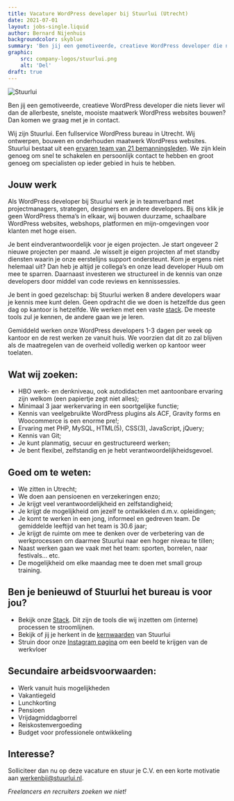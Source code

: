 ```yaml
---
title: Vacature WordPress developer bij Stuurlui (Utrecht)
date: 2021-07-01
layout: jobs-single.liquid
author: Bernard Nijenhuis
backgroundcolor: skyblue
summary: 'Ben jij een gemotiveerde, creatieve WordPress developer die niets liever wil dan de allerbeste, snelste, mooiste maatwerk WordPress websites bouwen? Dan komen we graag met je in contact.'
graphic:
    src: company-logos/stuurlui.png
    alt: 'Del'
draft: true
---
```


![[Stuurlui](https://stuurlui.nl/)](/assets/company-logos/stuurlui.png)

Ben jij een gemotiveerde, creatieve WordPress developer die niets liever wil dan de allerbeste, snelste, mooiste maatwerk WordPress websites bouwen? Dan komen we graag met je in contact.

Wij zijn Stuurlui. Een fullservice WordPress bureau in Utrecht. Wij ontwerpen, bouwen en onderhouden maatwerk WordPress websites. Stuurlui bestaat uit een [ervaren team van 21 bemanningsleden](https://stuurlui.nl/onze-bemanning/). We zijn klein genoeg om snel te schakelen en persoonlijk contact te hebben en groot genoeg om specialisten op ieder gebied in huis te hebben.

## Jouw werk

Als WordPress developer bij Stuurlui werk je in teamverband met projectmanagers, strategen, designers en andere developers. Bij ons klik je geen WordPress thema’s in elkaar, wij bouwen duurzame, schaalbare WordPress websites, webshops, platformen en mijn-omgevingen voor klanten met hoge eisen.

Je bent eindverantwoordelijk voor je eigen projecten. Je start ongeveer 2 nieuwe projecten per maand. Je wisselt je eigen projecten af met standby diensten waarin je onze eerstelijns support ondersteunt. Kom je ergens niet helemaal uit? Dan heb je altijd je collega’s en onze lead developer Huub om mee te sparren. Daarnaast investeren we structureel in de kennis van onze developers door middel van code reviews en kennissessies.

Je bent in goed gezelschap: bij Stuurlui werken 8 andere developers waar je kennis mee kunt delen. Geen opdracht die we doen is hetzelfde dus geen dag op kantoor is hetzelfde. We werken met een vaste [stack](https://stuurlui.nl/stack/). De meeste tools zul je kennen, de andere gaan we je leren.

Gemiddeld werken onze WordPress developers 1-3 dagen per week op kantoor en de rest werken ze vanuit huis. We voorzien dat dit zo zal blijven als de maatregelen van de overheid volledig werken op kantoor weer toelaten.

## Wat wij zoeken:

-   HBO werk- en denkniveau, ook autodidacten met aantoonbare ervaring zijn welkom (een papiertje zegt niet alles);
-   Minimaal 3 jaar werkervaring in een soortgelijke functie;
-   Kennis van veelgebruikte WordPress plugins als ACF, Gravity forms en Woocommerce is een enorme pre!;
-   Ervaring met PHP, MySQL, HTML(5), CSS(3), JavaScript, jQuery;
-   Kennis van Git;
-   Je kunt planmatig, secuur en gestructureerd werken;
-   Je bent flexibel, zelfstandig en je hebt verantwoordelijkheidsgevoel.

## Goed om te weten:

-   We zitten in Utrecht;
-   We doen aan pensioenen en verzekeringen enzo;
-   Je krijgt veel verantwoordelijkheid en zelfstandigheid;
-   Je krijgt de mogelijkheid om jezelf te ontwikkelen d.m.v. opleidingen;
-   Je komt te werken in een jong, informeel en gedreven team. De gemiddelde leeftijd van het team is 30.6 jaar;
-   Je krijgt de ruimte om mee te denken over de verbetering van de werkprocessen om daarmee Stuurlui naar een hoger niveau te tillen;
-   Naast werken gaan we vaak met het team: sporten, borrelen, naar festivals… etc.
-   De mogelijkheid om elke maandag mee te doen met small group training.

## Ben je benieuwd of Stuurlui het bureau is voor jou?

-   Bekijk onze [Stack](https://stuurlui.nl/over-ons/stack/). Dit zijn de tools die wij inzetten om (interne) processen te stroomlijnen.
-   Bekijk of jij je herkent in de [kernwaarden](https://stuurlui.nl/kernwaarden-stuurlui-online-marketing/) van Stuurlui
-   Struin door onze [Instagram pagina](https://www.instagram.com/stuurlui) om een beeld te krijgen van de werkvloer

## Secundaire arbeidsvoorwaarden:

-   Werk vanuit huis mogelijkheden
-   Vakantiegeld
-   Lunchkorting
-   Pensioen
-   Vrijdagmiddagborrel
-   Reiskostenvergoeding
-   Budget voor professionele ontwikkeling

## Interesse?

Solliciteer dan nu op deze vacature en stuur je C.V. en een korte motivatie aan <werkenbij@stuurlui.nl>.

_Freelancers en recruiters zoeken we niet!_
